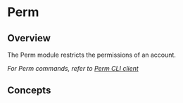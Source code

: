 # Perm

## Overview

The Perm module restricts the permissions of an account.

_For Perm commands, refer to [Perm CLI client](../cli-client/perm.md)_

## Concepts